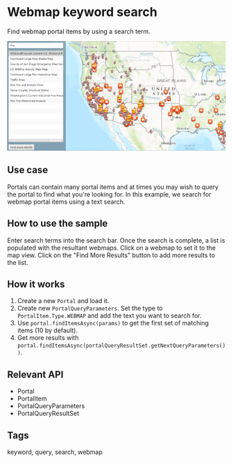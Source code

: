 # Webmap keyword search

Find webmap portal items by using a search term.

![Image of search for webmap](WebmapKeywordSearch.png)

## Use case

Portals can contain many portal items and at times you may wish to query the portal to find what you're looking for. In this example, we search for webmap portal items using a text search.

## How to use the sample

Enter search terms into the search bar. Once the search is complete, a list is populated with the resultant webmaps. Click on a webmap to set it to the map view.  Click on the "Find More Results" button to add more results to the list.

## How it works

1. Create a new `Portal` and load it.
2. Create new `PortalQueryParameters`. Set the type to `PortalItem.Type.WEBMAP` and add the text you want to search for.
3. Use `portal.findItemsAsync(params)` to get the first set of matching items (10 by default).
4. Get more results with `portal.findItemsAsync(portalQueryResultSet.getNextQueryParameters())`.

## Relevant API

* Portal
* PortalItem
* PortalQueryParameters
* PortalQueryResultSet

## Tags

keyword, query, search, webmap